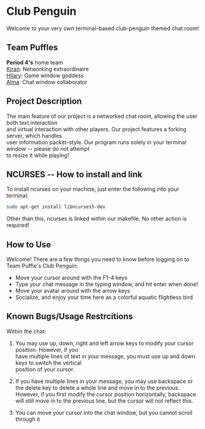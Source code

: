 # Club Penguin
Welcome to your very own terminal-based club-penguin themed chat room!
## Team Puffles
**Period 4's** home team  
[Kiran](https://github.com/kiran-vuksanaj): Networking extraordinaire  
[Hilary](https://github.com/hilaryzen): Game window goddess  
[Alma](https://github.com/almathaler): Chat window collaborator  

## Project Description  
The main feature of our project is a networked chat room, allowing the user both text interaction  
and virtual interaction with other players. Our project features a forking server, which handles  
user information packet-style. Our program runs solely in your terminal window -- please do not attempt  
to resize it while playing!  

## NCURSES -- How to install and link 
To install ncurses on your machine, just enter the following into your terminal:   
```bash
sudo apt-get install libncurses5-dev
```
Other than this, ncurses is linked within our makefile. No other action is required!  

## How to Use  
Welcome! There are a few things you need to know before logging on to Team Puffle's Club Penguin:  
- Move your cursor around with the F1-4 keys
- Type your chat message in the typing window, and hit enter when done!
- Move your avatar around with the arrow keys 
- Socialize, and enjoy your time here as a colorful aquatic flightless bird

## Known Bugs/Usage Restrcitions
Within the chat:  
1. You may use up, down, right and left arrow keys to modify your cursor position. However, if you   
   have multiple lines of text in your message, you must use up and down keys to switch the vertical  
   position of your cursor.

2. If you have multiple lines in your message, you may use backspace or the delete key to delete a whole line 
   and move in to the previous. However, if you first modify the cursor position horizontally, backspace will 
   still move in to the previous line, but the cursor will not reflect this.
   
3. You can move your cursor into the chat window, but you cannot scroll through it
